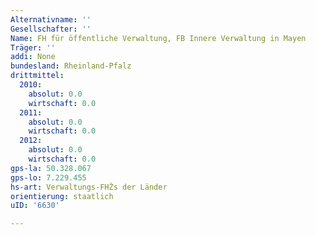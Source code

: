 ```yaml
---
Alternativname: ''
Gesellschafter: ''
Name: FH für öffentliche Verwaltung, FB Innere Verwaltung in Mayen
Träger: ''
addi: None
bundesland: Rheinland-Pfalz
drittmittel:
  2010:
    absolut: 0.0
    wirtschaft: 0.0
  2011:
    absolut: 0.0
    wirtschaft: 0.0
  2012:
    absolut: 0.0
    wirtschaft: 0.0
gps-la: 50.328.067
gps-lo: 7.229.455
hs-art: Verwaltungs-FHŽs der Länder
orientierung: staatlich
uID: '6630'

---
```


